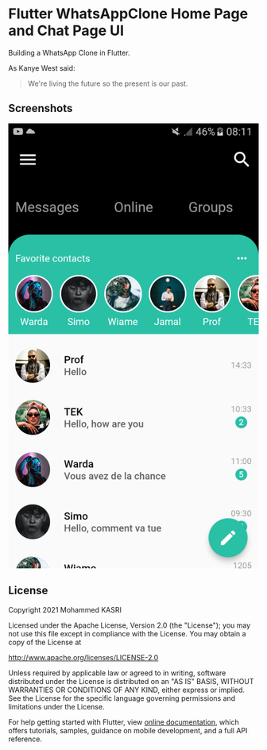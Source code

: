 # Flutter WhatsAppClone Home Page and Chat Page UI

Building a WhatsApp Clone in Flutter.

As Kanye West said:

> We're living the future so
> the present is our past.

## Screenshots

![alt text](https://github.com/mrkasri/whatsapp_clone/blob/master/images/avatar/screenshot.png?raw=true)


## License

Copyright 2021 Mohammed KASRI

Licensed under the Apache License, Version 2.0 (the "License");
you may not use this file except in compliance with the License.
You may obtain a copy of the License at

   http://www.apache.org/licenses/LICENSE-2.0

Unless required by applicable law or agreed to in writing, software
distributed under the License is distributed on an "AS IS" BASIS,
WITHOUT WARRANTIES OR CONDITIONS OF ANY KIND, either express or implied.
See the License for the specific language governing permissions and
limitations under the License.




For help getting started with Flutter, view 
[online documentation](https://flutter.dev/docs), which offers tutorials,
samples, guidance on mobile development, and a full API reference.
